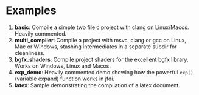 # Examples #

1. **basic**: Compile a simple two file c project with clang on Linux/Macos.  Heavily commented.
2. **multi_compiler**: Compile a project with msvc, clang or gcc on Linux, Mac or Windows, stashing intermediates in a separate subdir for cleanliness.
3. **bgfx_shaders**: Compile project shaders for the excellent [bgfx](https://github.com/bkaradzic/bgfx) library.  Works on Windows, Linux and Macos.
4. **exp_demo**: Heavily commented demo showing how the powerful `exp()` (variable expand) function works in jfdi.
5. **latex**: Sample demonstrating the compilation of a latex document.

